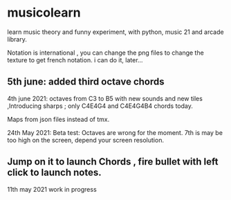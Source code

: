 # musicolearn
learn music theory and funny experiment, with python, music 21 and arcade library.

Notation is international , you can change the png files to change the texture to get french notation.
i can do it, later...

5th june: added third octave chords
------------

4th june 2021: octaves from C3 to B5 with new sounds and new tiles ,Introducing sharps ; only C4E4G4 and C4E4G4B4 chords today.

Maps from json files instead of tmx.


24th May 2021: Beta test:
Octaves are wrong for the moment. 7th is may be too high on the screen, depend your screen resolution.

Jump on it to launch Chords , fire bullet with left click to launch notes.
----------
11th may 2021 work in progress
